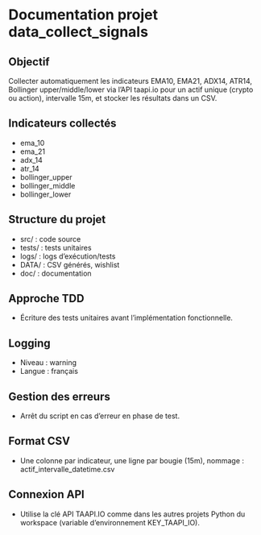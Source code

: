 # Documentation projet data_collect_signals

## Objectif
Collecter automatiquement les indicateurs EMA10, EMA21, ADX14, ATR14, Bollinger upper/middle/lower via l’API taapi.io pour un actif unique (crypto ou action), intervalle 15m, et stocker les résultats dans un CSV.

## Indicateurs collectés
- ema_10
- ema_21
- adx_14
- atr_14
- bollinger_upper
- bollinger_middle
- bollinger_lower

## Structure du projet
- src/ : code source
- tests/ : tests unitaires
- logs/ : logs d’exécution/tests
- DATA/ : CSV générés, wishlist
- doc/ : documentation

## Approche TDD
- Écriture des tests unitaires avant l’implémentation fonctionnelle.

## Logging
- Niveau : warning
- Langue : français

## Gestion des erreurs
- Arrêt du script en cas d’erreur en phase de test.

## Format CSV
- Une colonne par indicateur, une ligne par bougie (15m), nommage : actif_intervalle_datetime.csv

## Connexion API
- Utilise la clé API TAAPI.IO comme dans les autres projets Python du workspace (variable d’environnement KEY_TAAPI_IO).

